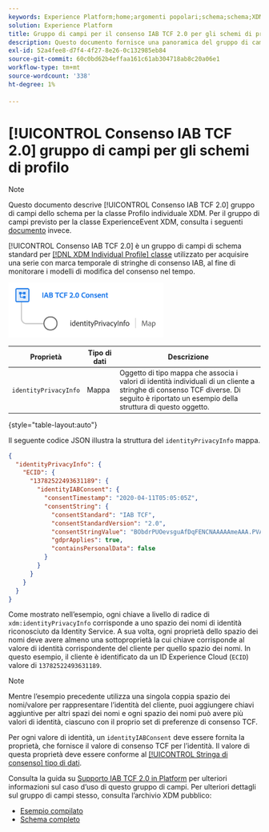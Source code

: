 ```yaml
---
keywords: Experience Platform;home;argomenti popolari;schema;schema;XDM;profilo individuale;campi;schemi;schemi;struttura dello schema;gruppo di campi;gruppo di campi;iab;tcf;consenso;
solution: Experience Platform
title: Gruppo di campi per il consenso IAB TCF 2.0 per gli schemi di profilo
description: Questo documento fornisce una panoramica del gruppo di campi Schema di consenso IAB TCF 2.0 per la classe XDM Individual Profile.
exl-id: 52a4fee8-d7f4-4f27-8e26-0c132985eb84
source-git-commit: 60c0bd62b4effaa161c61ab304718ab8c20a06e1
workflow-type: tm+mt
source-wordcount: '338'
ht-degree: 1%

---
```


# [!UICONTROL Consenso IAB TCF 2.0] gruppo di campi per gli schemi di profilo

>[!NOTE]
>
>Questo documento descrive [!UICONTROL Consenso IAB TCF 2.0] gruppo di campi dello schema per la classe Profilo individuale XDM. Per il gruppo di campi previsto per la classe ExperienceEvent XDM, consulta i seguenti [documento](../event/iab.md) invece.

[!UICONTROL Consenso IAB TCF 2.0] è un gruppo di campi di schema standard per [[!DNL XDM Individual Profile] classe](../../classes/individual-profile.md) utilizzato per acquisire una serie con marca temporale di stringhe di consenso IAB, al fine di monitorare i modelli di modifica del consenso nel tempo.

![](../../images/field-groups/iab-profile.png)

| Proprietà | Tipo di dati | Descrizione |
| --- | --- | --- |
| `identityPrivacyInfo` | Mappa | Oggetto di tipo mappa che associa i valori di identità individuali di un cliente a stringhe di consenso TCF diverse. Di seguito è riportato un esempio della struttura di questo oggetto. |

{style="table-layout:auto"}

Il seguente codice JSON illustra la struttura del `identityPrivacyInfo` mappa.

```json
{
  "identityPrivacyInfo": {
    "ECID": {
      "13782522493631189": {
        "identityIABConsent": {
          "consentTimestamp": "2020-04-11T05:05:05Z",
          "consentString": {
            "consentStandard": "IAB TCF",
            "consentStandardVersion": "2.0",
            "consentStringValue": "BObdrPUOevsguAfDqFENCNAAAAAmeAAA.PVAfDObdrA.DqFENCAmeAENCDA",
            "gdprApplies": true,
            "containsPersonalData": false
          }
        }
      }
    }
  }
}
```

Come mostrato nell’esempio, ogni chiave a livello di radice di `xdm:identityPrivacyInfo` corrisponde a uno spazio dei nomi di identità riconosciuto da Identity Service. A sua volta, ogni proprietà dello spazio dei nomi deve avere almeno una sottoproprietà la cui chiave corrisponde al valore di identità corrispondente del cliente per quello spazio dei nomi. In questo esempio, il cliente è identificato da un ID Experience Cloud (`ECID`) valore di `13782522493631189`.

>[!NOTE]
>
>Mentre l’esempio precedente utilizza una singola coppia spazio dei nomi/valore per rappresentare l’identità del cliente, puoi aggiungere chiavi aggiuntive per altri spazi dei nomi e ogni spazio dei nomi può avere più valori di identità, ciascuno con il proprio set di preferenze di consenso TCF.

Per ogni valore di identità, un `identityIABConsent` deve essere fornita la proprietà, che fornisce il valore di consenso TCF per l’identità. Il valore di questa proprietà deve essere conforme al [[!UICONTROL Stringa di consenso] tipo di dati](../../data-types/consent-string.md).

Consulta la guida su [Supporto IAB TCF 2.0 in Platform](../../../landing/governance-privacy-security/consent/iab/overview.md) per ulteriori informazioni sul caso d’uso di questo gruppo di campi. Per ulteriori dettagli sul gruppo di campi stesso, consulta l’archivio XDM pubblico:

* [Esempio compilato](https://github.com/adobe/xdm/blob/master/components/fieldgroups/profile/profile-privacy.example.1.json)
* [Schema completo](https://github.com/adobe/xdm/blob/master/components/fieldgroups/profile/profile-privacy.schema.json)
